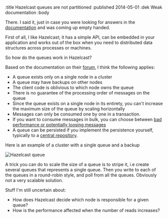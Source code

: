 :title Hazelcast queues are not partitioned
:published 2014-05-01
:dek Weak documentation
:body

There. I said it, just in case you were looking for answers in the [documentation](http://www.hazelcast.org/docs/latest/manual/html/queue.html)
and was coming up empty handed.

First of all, I like Hazelcast; it has a simple API, can be embedded in your application and works out of the box when
you need to distributed data structures across processes or machines.

So how do the queues work in Hazelcast?

Based on the documentation on their [forum](https://groups.google.com/forum/#!searchin/hazelcast/conceptual$20overview$20of$20how$20queues/hazelcast/Gvq2TTAaWrE/eogDIYadf2EJ), I think the following applies:

* A queue exists only on a single node in a cluster
* A queue may have backups on other nodes
* The client code is oblivious to which node owns the queue
* There is no guarantee of the processing order of messages on the queue
* Since the queue exists on a single node in its entirety, you can't increase the maximum size of the queue by scaling horizontally
* Messages can only be consumed one by one in a transaction.
* If you want to consume messages in bulk, you can choose between [bad performance or potentially loosing messages](https://groups.google.com/d/msg/hazelcast/Gvq2TTAaWrE/RJBvR8jK1XAJ)
* A queue can be persisted if you implement the persistence yourself, typically to a [central repository](https://groups.google.com/forum/#!topic/hazelcast/Wa6gELKB3fk).

Here is an example of a cluster with a single queue and a backup

![Hazelcast queue](/images/hazelcast_queue.png)

A trick you can do to scale the size of a queue is to stripe it, i.e create several queues that represents a single queue. Then you write to each of the queues in a round-robin style, and poll from all the queues. 
Obviously not a very scalable solution.

Stuff I'm still uncertain about:

* How does Hazelcast decide which node is responsible for a given queue?
* How is the performance affected when the number of reads increases?